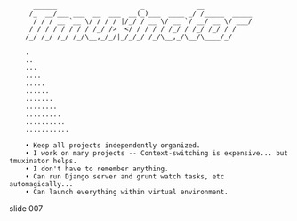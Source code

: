 
          ______                     _             __
         /_  __/___ ___  __  ___  __(_)___  ____ _/ /_____  _____
          / / / __ `__ \/ / / / |/_/ / __ \/ __ `/ __/ __ \/ ___/
         / / / / / / / / /_/ />  </ / / / / /_/ / /_/ /_/ / /
        /_/ /_/ /_/ /_/\__,_/_/|_/_/_/ /_/\__,_/\__/\____/_/

        .
        ..
        ...
        ....
        .....
        ......
        .......
        ........
        .........
        ..........
        ...........

        • Keep all projects independently organized.
        • I work on many projects -- Context-switching is expensive... but tmuxinator helps.
        • I don't have to remember anything.
        • Can run Django server and grunt watch tasks, etc automagically...
        • Can launch everything within virtual environment.















































































slide 007
